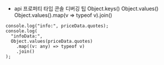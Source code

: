 - api 프로퍼티 타입 콘솔 디버깅 팁
  Object.keys()
  Object.values()
  Object.values().map(v => typeof v).join()

```tsx
console.log("info:", priceData.quotes);
console.log(
  "infoData:",
  Object.values(priceData.quotes)
    .map((v: any) => typeof v)
    .join()
);
```
